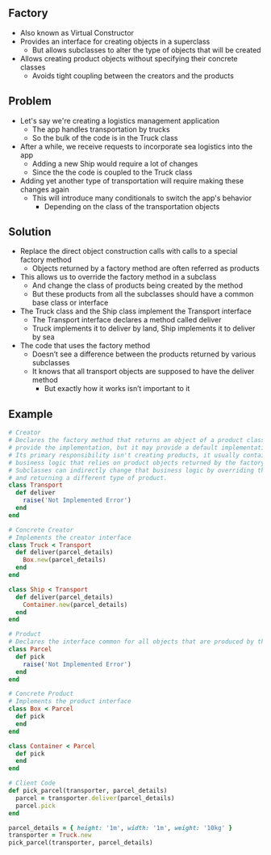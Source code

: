 ## Factory
- Also known as Virtual Constructor
- Provides an interface for creating objects in a superclass
  - But allows subclasses to alter the type of objects that will be created
- Allows creating product objects without specifying their concrete classes
  - Avoids tight coupling between the creators and the products

## Problem
- Let's say we're creating a logistics management application
  - The app handles transportation by trucks
  - So the bulk of the code is in the Truck class
- After a while, we receive requests to incorporate sea logistics into the app
  - Adding a new Ship would require a lot of changes
  - Since the the code is coupled to the Truck class
- Adding yet another type of transportation will require making these changes again
  - This will introduce many conditionals to switch the app's behavior
    - Depending on the class of the transportation objects

## Solution
- Replace the direct object construction calls with calls to a special factory method
  - Objects returned by a factory method are often referred as products
- This allows us to override the factory method in a subclass
  - And change the class of products being created by the method
  - But these products from all the subclasses should have a common base class or interface
- The Truck class and the Ship class implement the Transport interface
  - The Transport interface declares a method called deliver
  - Truck implements it to deliver by land, Ship implements it to deliver by sea
- The code that uses the factory method
  - Doesn’t see a difference between the products returned by various subclasses
  - It knows that all transport objects are supposed to have the deliver method
    - But exactly how it works isn’t important to it

## Example
```rb
# Creator
# Declares the factory method that returns an object of a product class. The subclasses
# provide the implementation, but it may provide a default implementation.
# Its primary responsibility isn't creating products, it usually contains some core
# business logic that relies on product objects returned by the factory method.
# Subclasses can indirectly change that business logic by overriding the factory method
# and returning a different type of product.
class Transport
  def deliver
    raise('Not Implemented Error')
  end
end

# Concrete Creator
# Implements the creator interface
class Truck < Transport
  def deliver(parcel_details)
    Box.new(parcel_details)
  end
end

class Ship < Transport
  def deliver(parcel_details)
    Container.new(parcel_details)
  end
end

# Product
# Declares the interface common for all objects that are produced by the creators
class Parcel
  def pick
    raise('Not Implemented Error')
  end
end

# Concrete Product
# Implements the product interface
class Box < Parcel
  def pick
  end
end

class Container < Parcel
  def pick
  end
end

# Client Code
def pick_parcel(transporter, parcel_details)
  parcel = transporter.deliver(parcel_details)
  parcel.pick
end

parcel_details = { height: '1m', width: '1m', weight: '10kg' }
transporter = Truck.new
pick_parcel(transporter, parcel_details)
```
